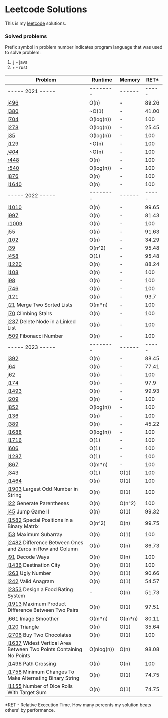 # Leetcode Solutions

This is my [leetcode](https://leetcode.com/Vanderkast/) solutions.

### Solved problems

Prefix symbol in problem number indicates program language that was used to solve problem:

1. `j` - java
2. `r` - rust

| Problem                                                                                                                                                           | Runtime    | Memory | RET*  |
|-------------------------------------------------------------------------------------------------------------------------------------------------------------------|------------|--------|-------|
| ----- 2021 -----                                                                                                                                                  | --------   | ------ | ----- |
| [j496](https://leetcode.com/problems/next-greater-element-i/)                                                                                                     | O(n)       | -      | 89.26 |
| [j380](https://leetcode.com/problems/insert-delete-getrandom-o1/)                                                                                                 | ~O(1)      | -      | 41.00 |
| [j704](https://leetcode.com/problems/binary-search/)                                                                                                              | O(log(n))  | -      | 100   |
| [j278](https://leetcode.com/problems/first-bad-version/)                                                                                                          | O(log(n))  | -      | 25.45 |
| [j35](https://leetcode.com/problems/search-insert-position/)                                                                                                      | O(log(n))  | -      | 100   |
| [j129](https://leetcode.com/problems/sum-root-to-leaf-numbers/)                                                                                                   | ~O(n)      | -      | 100   |
| *[j404](https://leetcode.com/problems/sum-of-left-leaves/)*                                                                                                       | ~O(n)      | -      | 100   |
| [r448](https://leetcode.com/problems/find-all-numbers-disappeared-in-an-array/)                                                                                   | O(n)       | -      | 100   |
| [r540](https://leetcode.com/problems/single-element-in-a-sorted-array/)                                                                                           | O(log(n))  | -      | 100   |
| [j876](https://leetcode.com/problems/middle-of-the-linked-list/)                                                                                                  | O(n)       | -      | 100   |
| [j1640](https://leetcode.com/problems/check-array-formation-through-concatenation/)                                                                               | O(n)       | -      | 100   |
| ----- 2022 -----                                                                                                                                                  | --------   | ------ | ----- |
| [j1010](https://leetcode.com/problems/pairs-of-songs-with-total-durations-divisible-by-60/)                                                                       | O(n)       | -      | 99.65 |
| [j997](https://leetcode.com/problems/find-the-town-judge/)                                                                                                        | O(n)       | -      | 81.43 |
| [r1009](https://leetcode.com/problems/complement-of-base-10-integer/)                                                                                             | O(n)       | -      | 100   |
| [j55](https://leetcode.com/problems/jump-game/)                                                                                                                   | O(n)       | -      | 91.63 |
| [j102](https://leetcode.com/problems/binary-tree-level-order-traversal/)                                                                                          | O(n)       | -      | 34.29 |
| [j39](https://leetcode.com/problems/combination-sum/)                                                                                                             | O(n^2)     | -      | 95.48 |
| [j458](https://leetcode.com/problems/poor-pigs/)                                                                                                                  | O(1)       | -      | 95.48 |
| [j1220](https://leetcode.com/problems/count-vowels-permutation/)                                                                                                  | O(n)       | -      | 88.24 |
| [j108](https://leetcode.com/problems/convert-sorted-array-to-binary-search-tree/)                                                                                 | O(n)       | -      | 100   |
| [j98](https://leetcode.com/problems/validate-binary-search-tree/)                                                                                                 | O(n)       | -      | 100   |
| [j746](https://leetcode.com/problems/min-cost-climbing-stairs/)                                                                                                   | O(n)       | -      | 100   |
| [j121](https://leetcode.com/problems/best-time-to-buy-and-sell-stock/)                                                                                            | O(n)       | -      | 93.7  |
| [j21](https://leetcode.com/problems/merge-two-sorted-lists/) Merge Two Sorted Lists                                                                               | O(m*n)     | -      | 100   |
| [j70](https://leetcode.com/problems/climbing-stairs/) Climbing Stairs                                                                                             | O(n)       | -      | 100   |
| [j237](hhttps://leetcode.com/problems/delete-node-in-a-linked-list/) Delete Node in a Linked List                                                                 | O(n)       | -      | 100   |
| [j509](https://leetcode.com/problems/fibonacci-number/) Fibonacci Number                                                                                          | O(n)       | -      | 100   |
| ----- 2023 -----                                                                                                                                                  | --------   | ------ | ----- |
| [j392](https://leetcode.com/problems/is-subsequence/)                                                                                                             | O(n)       | -      | 88.45 |
| [j64](https://leetcode.com/problems/minimum-path-sum/)                                                                                                            | O(n)       | -      | 77.41 |
| [j62](https://leetcode.com/problems/unique-paths/)                                                                                                                | O(n)       | -      | 100   |
| [j174](https://leetcode.com/problems/dungeon-game/)                                                                                                               | O(n)       | -      | 97.9  |
| [j1493](https://leetcode.com/problems/longest-subarray-of-1s-after-deleting-one-element/)                                                                         | O(n)       | -      | 99.93 |
| [j209](https://leetcode.com/problems/minimum-size-subarray-sum/)                                                                                                  | O(n)       | -      | 100   |
| [j852](https://leetcode.com/problems/peak-index-in-a-mountain-array/)                                                                                             | O(log(n))  | -      | 100   |
| [j136](https://leetcode.com/problems/single-number/)                                                                                                              | O(n)       | -      | 100   |
| [j389](https://leetcode.com/problems/find-the-difference/)                                                                                                        | O(n)       | -      | 45.22 |
| [j1688](https://leetcode.com/problems/count-of-matches-in-tournament/)                                                                                            | O(log(n))  | -      | 100   |
| [j1716](https://leetcode.com/problems/calculate-money-in-leetcode-bank)                                                                                           | O(1)       | -      | 100   |
| [j606](https://leetcode.com/problems/construct-string-from-binary-tree/)                                                                                          | O(1)       | -      | 100   |
| [j1287](https://leetcode.com/problems/element-appearing-more-than-25-in-sorted-array/)                                                                            | O(1)       | -      | 100   |
| [j867](https://leetcode.com/problems/transpose-matrix/)                                                                                                           | O(m*n)     | -      | 100   |
| [j343](https://leetcode.com/problems/integer-break/)                                                                                                              | O(1)       | O(1)   | 100   |
| [j1464](https://leetcode.com/problems/maximum-product-of-two-elements-in-an-array/)                                                                               | O(n)       | O(1)   | 100   |
| [j1903](https://leetcode.com/problems/largest-odd-number-in-string/) Largest Odd Number in String                                                                 | O(n)       | O(1)   | 100   |
| [j22](https://leetcode.com/problems/generate-parentheses/) Generate Parentheses                                                                                   | O(n)       | O(n^2) | 100   |
| [j45](https://leetcode.com/problems/jump-game-ii/) Jump Game II                                                                                                   | O(n)       | O(1)   | 99.32 |
| [j1582](https://leetcode.com/problems/jump-game-ii/) Special Positions in a Binary Matrix                                                                         | O(n^2)     | O(n)   | 99.75 |
| [j53](https://leetcode.com/problems/maximum-subarray/) Maximum Subarray                                                                                           | O(n)       | O(1)   | 100   |
| [j2482](https://leetcode.com/problems/difference-between-ones-and-zeros-in-row-and-column/) Difference Between Ones and Zeros in Row and Column                   | O(n)       | O(n)   | 86.73 |
| [j91](https://leetcode.com/problems/decode-ways/) Decode Ways                                                                                                     | O(n)       | O(n)   | 100   |
| [j1436](https://leetcode.com/problems/destination-city/) Destination City                                                                                         | O(n)       | O(1)   | 100   |
| [j263](https://leetcode.com/problems/ugly-number/) Ugly Number                                                                                                    | O(n)       | O(1)   | 90.66 |
| [j242](https://leetcode.com/problems/valid-anagram/) Valid Anagram                                                                                                | O(n)       | O(1)   | 54.57 |
| [j2353](https://leetcode.com/problems/design-a-food-rating-system/) Design a Food Rating System                                                                   | -          | O(n)   | 51.73 |
| [j1913](https://leetcode.com/problems/maximum-product-difference-between-two-pairs/) Maximum Product Difference Between Two Pairs                                 | O(n)       | O(1)   | 97.51 |
| [j661](https://leetcode.com/problems/image-smoother/) Image Smoother                                                                                              | O(m*n)     | O(m*n) | 80.11 |
| [j120](https://leetcode.com/problems/triangle/) Triangle                                                                                                          | O(n)       | O(1)   | 35.64 |
| [j2706](https://leetcode.com/problems/buy-two-chocolates/) Buy Two Chocolates                                                                                     | O(n)       | O(1)   | 100   |
| [j1637](https://leetcode.com/problems/widest-vertical-area-between-two-points-containing-no-points/) Widest Vertical Area Between Two Points Containing No Points | O(nlog(n)) | O(n)   | 98.08 |
| [j1496](https://leetcode.com/problems/path-crossing/) Path Crossing                                                                                               | O(n)       | O(n)   | 100   |
| [j1758](https://leetcode.com/problems/minimum-changes-to-make-alternating-binary-string/) Minimum Changes To Make Alternating Binary String                       | O(n)       | O(1)   | 74.75 |
| [j1155](https://leetcode.com/problems/number-of-dice-rolls-with-target-sum/) Number of Dice Rolls With Target Sum                                                 | O(n)       | O(1)   | 74.75 |

*RET - Relative Execution Time. How many percents my solution beats others' by performance.
